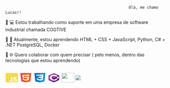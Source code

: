                                                           Olá, me chamo Lucas!!

  🔸 💻 Estou trabalhando como suporte em uma empresa de software industrial chamada COGTIVE
  
  🔸 📖 Atualmente, estou aprendendo HTML + CSS + JavaScript, Python, C# + .NET PostgreSQL, Docker
    
  🔸 🌐 Quero colaborar com quem precisar ( pelo menos, dentro das tecnologias que estou aprendendo)

<div style="display: inline_block"><br>
  <img align="center" height="30" width="40" src="https://raw.githubusercontent.com/devicons/devicon/master/icons/javascript/javascript-plain.svg">  
  <img align="center" height="30" width="40" src="https://raw.githubusercontent.com/devicons/devicon/master/icons/html5/html5-original.svg">
  <img align="center" height="30" width="40" src="https://raw.githubusercontent.com/devicons/devicon/master/icons/css3/css3-original.svg">
  <img align="center" height="30" width="40" src="https://raw.githubusercontent.com/devicons/devicon/master/icons/csharp/csharp-original.svg">
  <img align="center" height="30" width="40" src="https://cdn.jsdelivr.net/gh/devicons/devicon/icons/dotnetcore/dotnetcore-original.svg" />
  
  
  <img align="center" height="60em" src="https://user-images.githubusercontent.com/62804943/168938125-93674b83-7a8f-4459-8395-322e60851e55.jpeg"/>
  
  </div>
